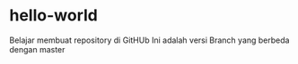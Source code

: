 # hello-world
Belajar membuat repository di GitHUb
Ini adalah versi Branch yang berbeda dengan master
